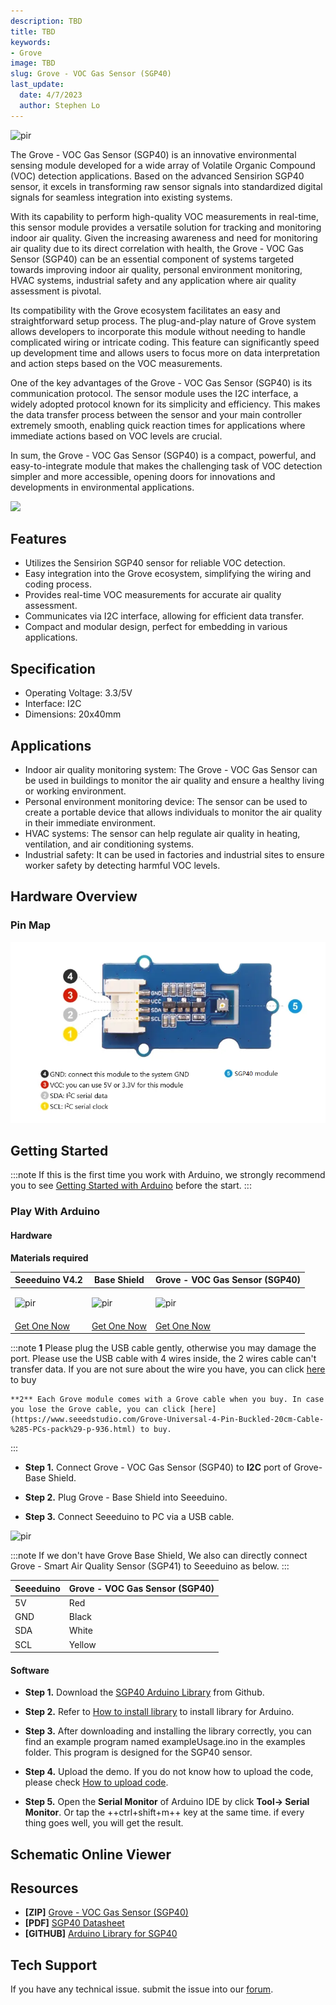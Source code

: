 ```yaml
---
description: TBD
title: TBD
keywords:
- Grove
image: TBD
slug: Grove - VOC Gas Sensor (SGP40)
last_update:
  date: 4/7/2023
  author: Stephen Lo
---
```



<!-- ![](https://files.seeedstudio.com/wiki/Grove-VOC_and_eCO2_Gas_Sensor-SGP30/img/IMG_0012a.jpg) -->
  <p style={{textAlign: 'center'}}><img src="https://files.seeedstudio.com/wiki/Grove-VOC_and_eCO2_Gas_Sensor-SGP30/img/IMG_0012a.jpg" alt="pir" width={600} height="auto" /></p>

The Grove - VOC Gas Sensor (SGP40) is an innovative environmental sensing module developed for a wide array of Volatile Organic Compound (VOC) detection applications. Based on the advanced Sensirion SGP40 sensor, it excels in transforming raw sensor signals into standardized digital signals for seamless integration into existing systems.

With its capability to perform high-quality VOC measurements in real-time, this sensor module provides a versatile solution for tracking and monitoring indoor air quality. Given the increasing awareness and need for monitoring air quality due to its direct correlation with health, the Grove - VOC Gas Sensor (SGP40) can be an essential component of systems targeted towards improving indoor air quality, personal environment monitoring, HVAC systems, industrial safety and any application where air quality assessment is pivotal.

Its compatibility with the Grove ecosystem facilitates an easy and straightforward setup process. The plug-and-play nature of Grove system allows developers to incorporate this module without needing to handle complicated wiring or intricate coding. This feature can significantly speed up development time and allows users to focus more on data interpretation and action steps based on the VOC measurements.

One of the key advantages of the Grove - VOC Gas Sensor (SGP40) is its communication protocol. The sensor module uses the I2C interface, a widely adopted protocol known for its simplicity and efficiency. This makes the data transfer process between the sensor and your main controller extremely smooth, enabling quick reaction times for applications where immediate actions based on VOC levels are crucial.

In sum, the Grove - VOC Gas Sensor (SGP40) is a compact, powerful, and easy-to-integrate module that makes the challenging task of VOC detection simpler and more accessible, opening doors for innovations and developments in environmental applications.

<p style={{textAlign: 'center'}}><a href="https://www.seeedstudio.com/-Grove-VOC-and-eCO2-Gas-Sensor-(SGP30)-p-3071.html" target="_blank"><img src="https://files.seeedstudio.com/wiki/Seeed-WiKi/docs/images/300px-Get_One_Now_Banner-ragular.png" /></a></p>


## Features

- Utilizes the Sensirion SGP40 sensor for reliable VOC detection.
- Easy integration into the Grove ecosystem, simplifying the wiring and coding process.
- Provides real-time VOC measurements for accurate air quality assessment.
- Communicates via I2C interface, allowing for efficient data transfer.
- Compact and modular design, perfect for embedding in various applications.

## Specification

- Operating Voltage: 3.3/5V
- Interface: I2C
- Dimensions: 20x40mm

## Applications

- Indoor air quality monitoring system: The Grove - VOC Gas Sensor can be used in buildings to monitor the air quality and ensure a healthy living or working environment.
- Personal environment monitoring device: The sensor can be used to create a portable device that allows individuals to monitor the air quality in their immediate environment.
- HVAC systems: The sensor can help regulate air quality in heating, ventilation, and air conditioning systems.
- Industrial safety: It can be used in factories and industrial sites to ensure worker safety by detecting harmful VOC levels.

## Hardware Overview

### Pin Map

<!-- ![](https://files.seeedstudio.com/wiki/Grove-VOC_and_eCO2_Gas_Sensor-SGP30/img/pin.jpg) -->
  <p style={{textAlign: 'center'}}><img src="https://raw.githubusercontent.com/Longan-Labs/SGP40/main/images/pinmap.png" alt="pir" width={600} height="auto" /></p>


## Getting Started

:::note
    If this is the first time you work with Arduino, we strongly recommend you to see [Getting Started with Arduino](https://wiki.seeedstudio.com/Getting_Started_with_Arduino/) before the start.
:::

### Play With Arduino

#### Hardware

**Materials required**

| Seeeduino V4.2 | Base Shield| Grove - VOC Gas Sensor (SGP40) |
|--------------|-------------|-----------------|
|<p><img src="https://files.seeedstudio.com/wiki/Grove_Light_Sensor/images/gs_1.jpg" alt="pir" width={600} height="auto" /></p>|<p><img src="https://files.seeedstudio.com/wiki/Grove_Light_Sensor/images/gs_4.jpg" alt="pir" width={600} height="auto" /></p>|<p><img src="https://files.seeedstudio.com/wiki/Grove-VOC_and_eCO2_Gas_Sensor-SGP30/img/thumbnail.jpg" alt="pir" width={500} height="auto" /></p>|
|<a href="https://www.seeedstudio.com/Seeeduino-V4.2-p-2517.html" target="_blank">Get One Now</a>|<a href="https://www.seeedstudio.com/Base-Shield-V2-p-1378.html" target="_blank">Get One Now</a>|<a href="https://www.seeedstudio.com/-Grove-VOC-and-eCO2-Gas-Sensor-(SGP30)-p-3071.html" target="_blank">Get One Now</a>|

:::note
    **1** Please plug the USB cable gently, otherwise you may damage the port. Please use the USB cable with 4 wires inside, the 2 wires cable can't transfer data. If you are not sure about the wire you have, you can click [here](https://www.seeedstudio.com/Micro-USB-Cable-48cm-p-1475.html) to buy
    
    **2** Each Grove module comes with a Grove cable when you buy. In case you lose the Grove cable, you can click [here](https://www.seeedstudio.com/Grove-Universal-4-Pin-Buckled-20cm-Cable-%285-PCs-pack%29-p-936.html) to buy.
:::

- **Step 1.** Connect Grove - VOC Gas Sensor (SGP40) to **I2C** port  of Grove-Base Shield.

- **Step 2.** Plug Grove - Base Shield into Seeeduino.

- **Step 3.** Connect Seeeduino to PC via a USB cable.


<!-- ![](https://files.seeedstudio.com/wiki/Grove-VOC_and_eCO2_Gas_Sensor-SGP30/img/3.jpg) -->
  <p style={{textAlign: 'center'}}><img src="https://files.seeedstudio.com/wiki/Grove-VOC_and_eCO2_Gas_Sensor-SGP30/img/3.jpg" alt="pir" width={600} height="auto" /></p>


:::note
	If we don't have Grove Base Shield, We also can directly connect Grove - Smart Air Quality Sensor (SGP41) to Seeeduino as below.
:::

| Seeeduino     | Grove - VOC Gas Sensor (SGP40) |
|---------------|-------------------------|
| 5V            | Red                     |
| GND           | Black                   |
| SDA           | White                   |
| SCL           | Yellow                  |

#### Software

- **Step 1.** Download the [SGP40 Arduino Library](https://github.com/Longan-Labs/arduino-i2c-sgp40) from Github.

- **Step 2.** Refer to [How to install library](https://wiki.seeedstudio.com/How_to_install_Arduino_Library) to install library for Arduino.

- **Step 3.** After downloading and installing the library correctly, you can find an example program named exampleUsage.ino in the examples folder. This program is designed for the SGP40 sensor.

- **Step 4.** Upload the demo. If you do not know how to upload the code, please check [How to upload code](https://wiki.seeedstudio.com/Upload_Code/).

- **Step 5.** Open the **Serial Monitor** of Arduino IDE by click **Tool-> Serial Monitor**. Or tap the ++ctrl+shift+m++ key at the same time. if every thing goes well, you will get the result.



## Schematic Online Viewer

<div className="altium-ecad-viewer" data-project-src="https://github.com/Longan-Labs/SGP40/raw/main/Grove%20-%20VOC%20Gas%20Sensor%20(SGP40).zip" style={{borderRadius: '0px 0px 4px 4px', height: 500, borderStyle: 'solid', borderWidth: 1, borderColor: 'rgb(241, 241, 241)', overflow: 'hidden', maxWidth: 1280, maxHeight: 700, boxSizing: 'border-box'}}>
</div>

## Resources

- **[ZIP]** [Grove - VOC Gas Sensor (SGP40)](https://github.com/Longan-Labs/SGP40/raw/main/Grove%20-%20VOC%20Gas%20Sensor%20(SGP40).zip)
- **[PDF]** [SGP40 Datasheet](https://github.com/Longan-Labs/SGP40/blob/main/Sensirion_Gas_Sensors_Datasheet_SGP40-3135293.pdf)
- **[GITHUB]** [Arduino Library for SGP40](https://github.com/Longan-Labs/arduino-i2c-sgp40)

## Tech Support
If you have any technical issue.  submit the issue into our [forum](https://forum.seeedstudio.com/).